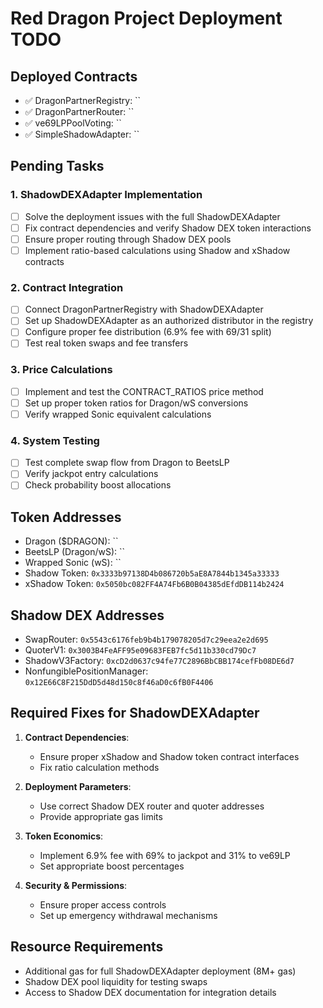 # Red Dragon Project Deployment TODO

## Deployed Contracts
- ✅ DragonPartnerRegistry: ``
- ✅ DragonPartnerRouter: ``
- ✅ ve69LPPoolVoting: ``
- ✅ SimpleShadowAdapter: ``

## Pending Tasks

### 1. ShadowDEXAdapter Implementation
- [ ] Solve the deployment issues with the full ShadowDEXAdapter
- [ ] Fix contract dependencies and verify Shadow DEX token interactions
- [ ] Ensure proper routing through Shadow DEX pools
- [ ] Implement ratio-based calculations using Shadow and xShadow contracts

### 2. Contract Integration
- [ ] Connect DragonPartnerRegistry with ShadowDEXAdapter
- [ ] Set up ShadowDEXAdapter as an authorized distributor in the registry
- [ ] Configure proper fee distribution (6.9% fee with 69/31 split)
- [ ] Test real token swaps and fee transfers

### 3. Price Calculations
- [ ] Implement and test the CONTRACT_RATIOS price method
- [ ] Set up proper token ratios for Dragon/wS conversions
- [ ] Verify wrapped Sonic equivalent calculations

### 4. System Testing
- [ ] Test complete swap flow from Dragon to BeetsLP
- [ ] Verify jackpot entry calculations
- [ ] Check probability boost allocations

## Token Addresses
- Dragon ($DRAGON): ``
- BeetsLP (Dragon/wS): ``
- Wrapped Sonic (wS): ``
- Shadow Token: `0x3333b97138D4b086720b5aE8A7844b1345a33333`
- xShadow Token: `0x5050bc082FF4A74Fb6B0B04385dEfdDB114b2424`

## Shadow DEX Addresses
- SwapRouter: `0x5543c6176feb9b4b179078205d7c29eea2e2d695`
- QuoterV1: `0x3003B4FeAFF95e09683FEB7fc5d11b330cd79Dc7`
- ShadowV3Factory: `0xcD2d0637c94fe77C2896BbCBB174cefFb08DE6d7`
- NonfungiblePositionManager: `0x12E66C8F215DdD5d48d150c8f46aD0c6fB0F4406`

## Required Fixes for ShadowDEXAdapter

1. **Contract Dependencies**:
   - Ensure proper xShadow and Shadow token contract interfaces
   - Fix ratio calculation methods

2. **Deployment Parameters**:
   - Use correct Shadow DEX router and quoter addresses
   - Provide appropriate gas limits
   
3. **Token Economics**:
   - Implement 6.9% fee with 69% to jackpot and 31% to ve69LP
   - Set appropriate boost percentages

4. **Security & Permissions**:
   - Ensure proper access controls
   - Set up emergency withdrawal mechanisms

## Resource Requirements
- Additional gas for full ShadowDEXAdapter deployment (8M+ gas)
- Shadow DEX pool liquidity for testing swaps
- Access to Shadow DEX documentation for integration details 